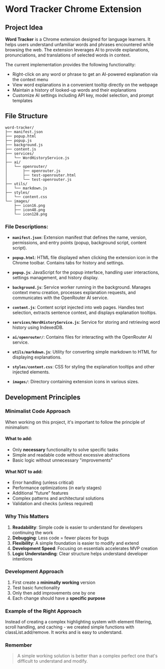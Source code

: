 # Word Tracker Chrome Extension

## Project Idea

**Word Tracker** is a Chrome extension designed for language learners. It helps users understand unfamiliar words and phrases encountered while browsing the web. The extension leverages AI to provide explanations, pronunciations, and translations of selected words in context.

The current implementation provides the following functionality:
- Right-click on any word or phrase to get an AI-powered explanation via the context menu
- View word explanations in a convenient tooltip directly on the webpage
- Maintain a history of looked-up words and their explanations
- Customize AI settings including API key, model selection, and prompt templates

## File Structure

```
word-tracker/
├── manifest.json
├── popup.html
├── popup.js
├── background.js
├── content.js
├── services/
│   └── WordHistoryService.js
├── ai/
│   └── openrouter/
│       ├── openrouter.js
│       ├── test-openrouter.html
│       └── test-openrouter.js
├── utils/
│   └── markdown.js
├── styles/
│   └── content.css
└── images/
    ├── icon16.png
    ├── icon48.png
    └── icon128.png
```

### File Descriptions:

- **`manifest.json`**: Extension manifest that defines the name, version, permissions, and entry points (popup, background script, content script).

- **`popup.html`**: HTML file displayed when clicking the extension icon in the Chrome toolbar. Contains tabs for history and settings.

- **`popup.js`**: JavaScript for the popup interface, handling user interactions, settings management, and history display.

- **`background.js`**: Service worker running in the background. Manages context menu creation, processes explanation requests, and communicates with the OpenRouter AI service.

- **`content.js`**: Content script injected into web pages. Handles text selection, extracts sentence context, and displays explanation tooltips.

- **`services/WordHistoryService.js`**: Service for storing and retrieving word history using IndexedDB.

- **`ai/openrouter/`**: Contains files for interacting with the OpenRouter AI service.

- **`utils/markdown.js`**: Utility for converting simple markdown to HTML for displaying explanations.

- **`styles/content.css`**: CSS for styling the explanation tooltips and other injected elements.

- **`images/`**: Directory containing extension icons in various sizes.

## Development Principles

### Minimalist Code Approach

When working on this project, it's important to follow the principle of minimalism:

#### What to add:
- Only **necessary** functionality to solve specific tasks
- Simple and readable code without excessive abstractions
- Basic logic without unnecessary "improvements"

#### What NOT to add:
- Error handling (unless critical)
- Performance optimizations (in early stages)
- Additional "future" features
- Complex patterns and architectural solutions
- Validation and checks (unless required)

### Why This Matters

1. **Readability**: Simple code is easier to understand for developers continuing the work
2. **Debugging**: Less code = fewer places for bugs
3. **Flexibility**: A simple foundation is easier to modify and extend
4. **Development Speed**: Focusing on essentials accelerates MVP creation
5. **Logic Understanding**: Clear structure helps understand developer intentions

### Development Approach

1. First create a **minimally working** version
2. Test basic functionality
3. Only then add improvements one by one
4. Each change should have a **specific purpose**

### Example of the Right Approach

Instead of creating a complex highlighting system with element filtering, scroll handling, and caching - we created simple functions with classList.add/remove. It works and is easy to understand.

### Remember

> A simple working solution is better than a complex perfect one that's difficult to understand and modify.
